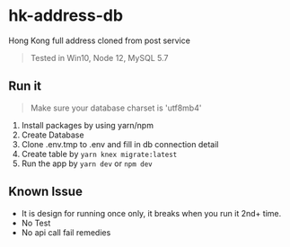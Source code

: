 # hk-address-db

Hong Kong full address cloned from post service

> Tested in Win10, Node 12, MySQL 5.7

## Run it

> Make sure your database charset is 'utf8mb4'

1. Install packages by using yarn/npm
2. Create Database
3. Clone .env.tmp to .env and fill in db connection detail
4. Create table by `yarn knex migrate:latest`
5. Run the app by `yarn dev` or `npm dev`

## Known Issue

- It is design for running once only, it breaks when you run it 2nd+ time.
- No Test
- No api call fail remedies
